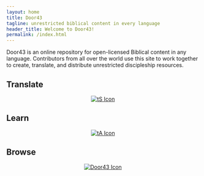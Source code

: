 ```yaml
---
layout: home
title: Door43
tagline: unrestricted biblical content in every language
header_title: Welcome to Door43!
permalink: /index.html
---
```


Door43 is an online repository for open-licensed Biblical content in any language. Contributors from all over the world use this site to work together to create, translate, and distribute unrestricted discipleship resources.

<div class="row">
<div class="col-md-4 text-center">

<h2>Translate</h2>
<center><a href="https://unfoldingword.org/ts/" target="_blank"><img src="https://cdn.door43.org/assets/img/icons/icon-ts.png" alt="tS Icon"></a></center>

</div>
<div class="col-md-4 text-center">

<h2>Learn</h2>
<center><a href="/u/Door43/en_ta/eccd2b1a6f/index.html"><img src="https://cdn.door43.org/assets/img/icons/icon-ta.png" alt="tA Icon"></a></center>

</div>
<div class="col-md-4 text-center">

<h2>Browse</h2>
<center><a href="/en/"><img src="https://cdn.door43.org/assets/img/icons/icon-d43.png" alt="Door43 Icon"></a></center>

</div>
</div>

<br />
